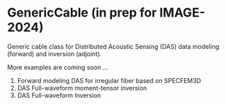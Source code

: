 # GenericCable (in prep for IMAGE-2024)
Generic cable class for Distributed Acoustic Sensing (DAS) data modeling (forward) and inversion (adjoint).

More examples are coming soon ...

1. Forward modeling DAS for irregular fiber based on SPECFEM3D
2. DAS Full-waveform moment-tensor inversion
3. DAS Full-waveform Inversion
